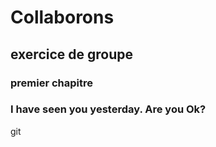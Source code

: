 
# Collaborons

## exercice de groupe

### premier chapitre

### I have seen you yesterday. Are you Ok?
git 